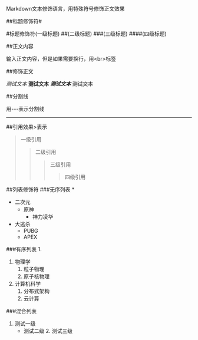 Markdown文本修饰语言，用特殊符号修饰正文效果<br>

##标题修饰符\#

#标题修饰符(一级标题)
##(二级标题)
###(三级标题)
####(四级标题)

##正文内容
  
  输入正文内容，但是如果需要换行，用\<br\>标签

##修饰正文

  *测试文本*
  **测试文本**
  ***测试文本***
  ~~测试文本~~

##分割线

  用\-\-\-表示分割线
  
---

##引用效果\>表示
>一级引用
>>二级引用
>>>三级引用
>>>>四级引用

##列表修饰符
###无序列表 \*
* 二次元
  * 原神
    * 神力凌华
* 大逃杀
  * PUBG
  * APEX

###有序列表 1.
1. 物理学
   1. 粒子物理
   2. 原子核物理
2. 计算机科学
   1. 分布式架构
   2. 云计算

###混合列表
1. 测试一级
   * 测试二级
     2. 测试三级





